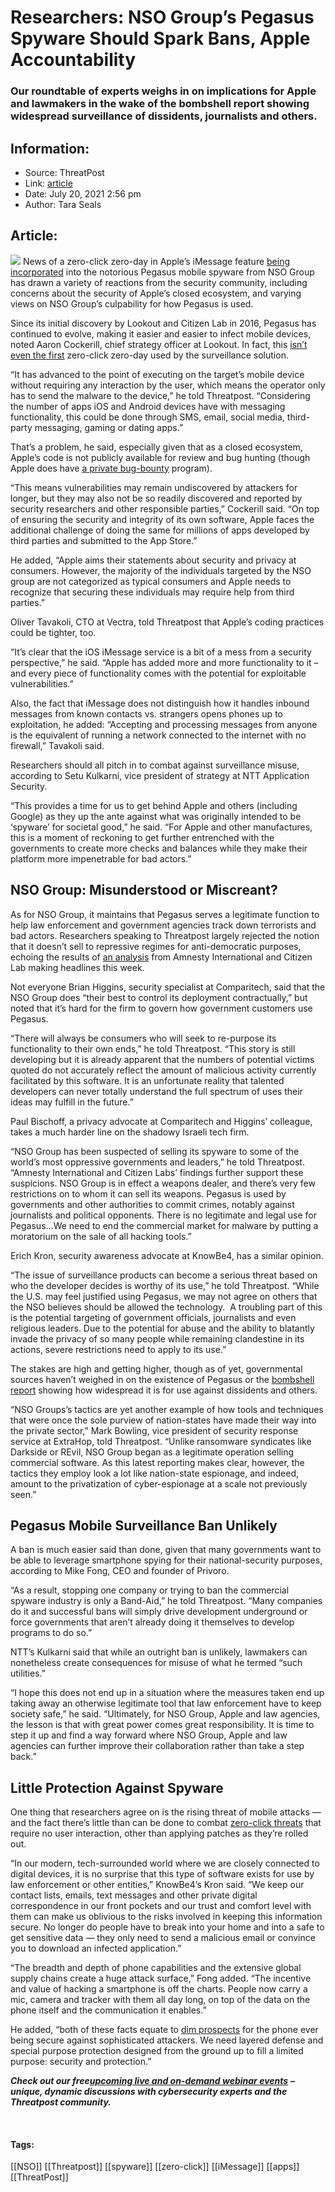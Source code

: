 # Researchers: NSO Group’s Pegasus Spyware Should Spark Bans, Apple Accountability
### Our roundtable of experts weighs in on implications for Apple and lawmakers in the wake of the bombshell report showing widespread surveillance of dissidents, journalists and others.

## Information:
+ Source: ThreatPost
+ Link: [article](https://kasperskycontenthub.com/threatpost-global/?p=167965)
+ Date: July 20, 2021  2:56 pm
+ Author: Tara Seals


## Article:
![](https://media.threatpost.com/wp-content/uploads/sites/103/2021/07/20141444/white-pegasus-e1626804896117.jpg)
News of a zero-click zero-day in Apple’s iMessage feature [being incorporated](https://threatpost.com/nso-group-data-pegasus/167897/) into the notorious Pegasus mobile spyware from NSO Group has drawn a variety of reactions from the security community, including concerns about the security of Apple’s closed ecosystem, and varying views on NSO Group’s culpability for how Pegasus is used.


Since its initial discovery by Lookout and Citizen Lab in 2016, Pegasus has continued to evolve, making it easier and easier to infect mobile devices, noted Aaron Cockerill, chief strategy officer at Lookout. In fact, this [isn’t even the first](https://threatpost.com/zero-click-apple-zero-day-pegasus-spy-attack/162515/) zero-click zero-day used by the surveillance solution.


“It has advanced to the point of executing on the target’s mobile device without requiring any interaction by the user, which means the operator only has to send the malware to the device,” he told Threatpost. “Considering the number of apps iOS and Android devices have with messaging functionality, this could be done through SMS, email, social media, third-party messaging, gaming or dating apps.”



That’s a problem, he said, especially given that as a closed ecosystem, Apple’s code is not publicly available for review and bug hunting (though Apple does have [a private bug-bounty](https://threatpost.com/apples-bug-bounty-opens-1m-payout/151334/) program).


“This means vulnerabilities may remain undiscovered by attackers for longer, but they may also not be so readily discovered and reported by security researchers and other responsible parties,” Cockerill said. “On top of ensuring the security and integrity of its own software, Apple faces the additional challenge of doing the same for millions of apps developed by third parties and submitted to the App Store.”


He added, “Apple aims their statements about security and privacy at consumers. However, the majority of the individuals targeted by the NSO group are not categorized as typical consumers and Apple needs to recognize that securing these individuals may require help from third parties.”


Oliver Tavakoli, CTO at Vectra, told Threatpost that Apple’s coding practices could be tighter, too.


“It’s clear that the iOS iMessage service is a bit of a mess from a security perspective,” he said. “Apple has added more and more functionality to it – and every piece of functionality comes with the potential for exploitable vulnerabilities.”


Also, the fact that iMessage does not distinguish how it handles inbound messages from known contacts vs. strangers opens phones up to exploitation, he added: “Accepting and processing messages from anyone is the equivalent of running a network connected to the internet with no firewall,” Tavakoli said.


Researchers should all pitch in to combat against surveillance misuse, according to Setu Kulkarni, vice president of strategy at NTT Application Security.


“This provides a time for us to get behind Apple and others (including Google) as they up the ante against what was originally intended to be ‘spyware’ for societal good,” he said. “For Apple and other manufactures, this is a moment of reckoning to get further entrenched with the governments to create more checks and balances while they make their platform more impenetrable for bad actors.”


**NSO Group: Misunderstood or Miscreant?**
------------------------------------------


As for NSO Group, it maintains that Pegasus serves a legitimate function to help law enforcement and government agencies track down terrorists and bad actors. Researchers speaking to Threatpost largely rejected the notion that it doesn’t sell to repressive regimes for anti-democratic purposes, echoing the results of [an analysis](https://www.amnesty.org/en/latest/research/2021/07/forensic-methodology-report-how-to-catch-nso-groups-pegasus/) from Amnesty International and Citizen Lab making headlines this week.


Not everyone Brian Higgins, security specialist at Comparitech, said that the NSO Group does “their best to control its deployment contractually,” but noted that it’s hard for the firm to govern how government customers use Pegasus.


“There will always be consumers who will seek to re-purpose its functionality to their own ends,” he told Threatpost. “This story is still developing but it is already apparent that the numbers of potential victims quoted do not accurately reflect the amount of malicious activity currently facilitated by this software. It is an unfortunate reality that talented developers can never totally understand the full spectrum of uses their ideas may fulfill in the future.”


Paul Bischoff, a privacy advocate at Comparitech and Higgins’ colleague, takes a much harder line on the shadowy Israeli tech firm.


“NSO Group has been suspected of selling its spyware to some of the world’s most oppressive governments and leaders,” he told Threatpost. “Amnesty International and Citizen Labs’ findings further support these suspicions. NSO Group is in effect a weapons dealer, and there’s very few restrictions on to whom it can sell its weapons. Pegasus is used by governments and other authorities to commit crimes, notably against journalists and political opponents. There is no legitimate and legal use for Pegasus…We need to end the commercial market for malware by putting a moratorium on the sale of all hacking tools.”


Erich Kron, security awareness advocate at KnowBe4, has a similar opinion.


“The issue of surveillance products can become a serious threat based on who the developer decides is worthy of its use,” he told Threatpost. “While the U.S. may feel justified using Pegasus, we may not agree on others that the NSO believes should be allowed the technology.  A troubling part of this is the potential targeting of government officials, journalists and even religious leaders. Due to the potential for abuse and the ability to blatantly invade the privacy of so many people while remaining clandestine in its actions, severe restrictions need to apply to its use.”


The stakes are high and getting higher, though as of yet, governmental sources haven’t weighed in on the existence of Pegasus or the [bombshell report](https://threatpost.com/nso-group-data-pegasus/167897/) showing how widespread it is for use against dissidents and others.


“NSO Groups’s tactics are yet another example of how tools and techniques that were once the sole purview of nation-states have made their way into the private sector,” Mark Bowling, vice president of security response service at ExtraHop, told Threatpost. “Unlike ransomware syndicates like Darkside or REvil, NSO Group began as a legitimate operation selling commercial software. As this latest reporting makes clear, however, the tactics they employ look a lot like nation-state espionage, and indeed, amount to the privatization of cyber-espionage at a scale not previously seen.”


**Pegasus Mobile Surveillance Ban Unlikely**
--------------------------------------------


A ban is much easier said than done, given that many governments want to be able to leverage smartphone spying for their national-security purposes, according to Mike Fong, CEO and founder of Privoro.


“As a result, stopping one company or trying to ban the commercial spyware industry is only a Band-Aid,” he told Threatpost. “Many companies do it and successful bans will simply drive development underground or force governments that aren’t already doing it themselves to develop programs to do so.”


NTT’s Kulkarni said that while an outright ban is unlikely, lawmakers can nonetheless create consequences for misuse of what he termed “such utilities.”


“I hope this does not end up in a situation where the measures taken end up taking away an otherwise legitimate tool that law enforcement have to keep society safe,” he said. “Ultimately, for NSO Group, Apple and law agencies, the lesson is that with great power comes great responsibility. It is time to step it up and find a way forward where NSO Group, Apple and law agencies can further improve their collaboration rather than take a step back.”


**Little Protection Against Spyware**
-------------------------------------


One thing that researchers agree on is the rising threat of mobile attacks — and the fact there’s little than can be done to combat [zero-click threats](https://threatpost.com/unpatched-iphone-bug-remote-takeover/167922/) that require no user interaction, other than applying patches as they’re rolled out.


“In our modern, tech-surrounded world where we are closely connected to digital devices, it is no surprise that this type of software exists for use by law enforcement or other entities,” KnowBe4’s Kron said. “We keep our contact lists, emails, text messages and other private digital correspondence in our front pockets and our trust and comfort level with them can make us oblivious to the risks involved in keeping this information secure. No longer do people have to break into your home and into a safe to get sensitive data — they only need to send a malicious email or convince you to download an infected application.”


“The breadth and depth of phone capabilities and the extensive global supply chains create a huge attack surface,” Fong added. “The incentive and value of hacking a smartphone is off the charts. People now carry a mic, camera and tracker with them all day long, on top of the data on the phone itself and the communication it enables.”


He added, “both of these facts equate to [dim prospects](https://threatpost.com/protecting-phones-from-pegasus-like-spyware-attacks/167909/) for the phone ever being secure against sophisticated attackers. We need layered defense and special purpose protection designed from the ground up to fill a limited purpose: security and protection.”


***Check out our free***[***upcoming live and on-demand webinar events***](https://threatpost.com/category/webinars/) ***– unique, dynamic discussions with cybersecurity experts and the Threatpost community.***


 




#### Tags:
[[NSO]] [[Threatpost]] [[spyware]] [[zero-click]] [[iMessage]] [[apps]] [[ThreatPost]]
